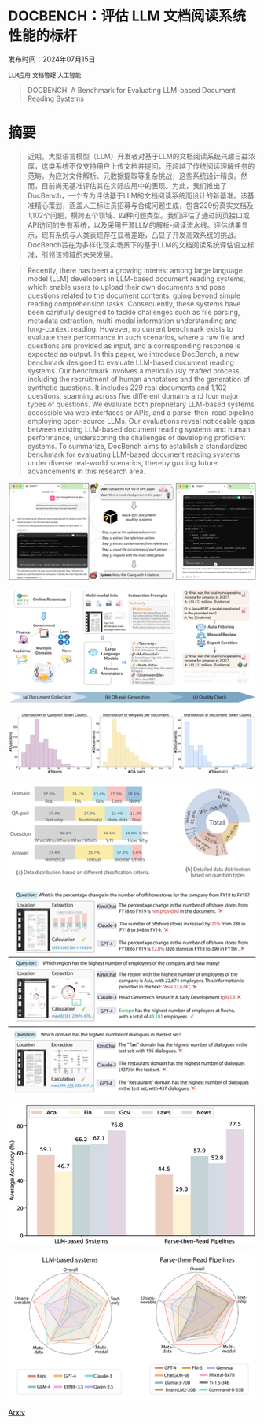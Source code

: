 # DOCBENCH：评估 LLM 文档阅读系统性能的标杆

发布时间：2024年07月15日

`LLM应用` `文档管理` `人工智能`

> DOCBENCH: A Benchmark for Evaluating LLM-based Document Reading Systems

# 摘要

> 近期，大型语言模型（LLM）开发者对基于LLM的文档阅读系统兴趣日益浓厚，这类系统不仅支持用户上传文档并提问，还超越了传统阅读理解任务的范畴。为应对文件解析、元数据提取等复杂挑战，这些系统设计精良。然而，目前尚无基准评估其在实际应用中的表现。为此，我们推出了DocBench，一个专为评估基于LLM的文档阅读系统而设计的新基准。该基准精心策划，涵盖人工标注员招募与合成问题生成，包含229份真实文档及1,102个问题，横跨五个领域、四种问题类型。我们评估了通过网页接口或API访问的专有系统，以及采用开源LLM的解析-阅读流水线。评估结果显示，现有系统与人类表现存在显著差距，凸显了开发高效系统的挑战。DocBench旨在为多样化现实场景下的基于LLM的文档阅读系统评估设立标准，引领该领域的未来发展。

> Recently, there has been a growing interest among large language model (LLM) developers in LLM-based document reading systems, which enable users to upload their own documents and pose questions related to the document contents, going beyond simple reading comprehension tasks. Consequently, these systems have been carefully designed to tackle challenges such as file parsing, metadata extraction, multi-modal information understanding and long-context reading. However, no current benchmark exists to evaluate their performance in such scenarios, where a raw file and questions are provided as input, and a corresponding response is expected as output. In this paper, we introduce DocBench, a new benchmark designed to evaluate LLM-based document reading systems. Our benchmark involves a meticulously crafted process, including the recruitment of human annotators and the generation of synthetic questions. It includes 229 real documents and 1,102 questions, spanning across five different domains and four major types of questions. We evaluate both proprietary LLM-based systems accessible via web interfaces or APIs, and a parse-then-read pipeline employing open-source LLMs. Our evaluations reveal noticeable gaps between existing LLM-based document reading systems and human performance, underscoring the challenges of developing proficient systems. To summarize, DocBench aims to establish a standardized benchmark for evaluating LLM-based document reading systems under diverse real-world scenarios, thereby guiding future advancements in this research area.

![DOCBENCH：评估 LLM 文档阅读系统性能的标杆](../../../paper_images/2407.10701/x1.png)

![DOCBENCH：评估 LLM 文档阅读系统性能的标杆](../../../paper_images/2407.10701/x2.png)

![DOCBENCH：评估 LLM 文档阅读系统性能的标杆](../../../paper_images/2407.10701/x3.png)

![DOCBENCH：评估 LLM 文档阅读系统性能的标杆](../../../paper_images/2407.10701/x4.png)

![DOCBENCH：评估 LLM 文档阅读系统性能的标杆](../../../paper_images/2407.10701/x5.png)

![DOCBENCH：评估 LLM 文档阅读系统性能的标杆](../../../paper_images/2407.10701/x6.png)

![DOCBENCH：评估 LLM 文档阅读系统性能的标杆](../../../paper_images/2407.10701/x7.png)

[Arxiv](https://arxiv.org/abs/2407.10701)